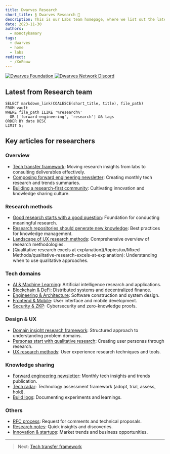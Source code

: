 ```yaml
---
title: Dwarves Research
short_title: § Dwarves Research 🧪
description: This is our Labs team homepage, where we list out the latest advances in our engineering team, our publications, events & workshops, as well as frequently asked questions on who and what team labs are.
date: 2023-11-30
authors:
  - monotykamary
tags:
  - dwarves
  - home
  - labs
redirect:
  - /XnEouw
---
```


<p>
    <a href="https://github.com/dwarvesf">
        <img src="https://img.shields.io/badge/-made%20by%20dwarves-%23e13f5e?style=for-the-badge&logo=data:image/png;base64,iVBORw0KGgoAAAANSUhEUgAAACwAAAAsBAMAAADsqkcyAAAAD1BMVEUAAAD///////////////+PQt5oAAAABXRSTlMAQL//gOnhmfMAAAAJcEhZcwAAHsIAAB7CAW7QdT4AAACYSURBVHicndLRDYJAEIThMbGAI1qAYAO6bAGXYP81uSGBk+O/h3Mev4dhWJCkYZqreOi1xoh0eSIvoCaBRjc1B9+I31g9Z2aJ5jkOsYScBW8zDerO/fObnY/FiTl3caOEH2nMzpyZhezIlgqXr2OlOX617Up/nHnPUg0+LHl18YO50d3ghOy1ioeIq1ceTypsjpvYeJohfQEE5WtH+OEYkwAAAABJRU5ErkJggg==&&logoColor=white" alt="Dwarves Foundation" />
    </a>
    <a href="https://discord.gg/dfoundation">
        <img src="https://img.shields.io/badge/-join%20the%20community-%235865F2?style=for-the-badge&logo=discord&&logoColor=white" alt="Dwarves Network Discord" />
    </a>
</p>

## Latest from Research team

```dsql-list
SELECT markdown_link(COALESCE(short_title, title), file_path)
FROM vault
WHERE file_path ILIKE '%research%'
  OR ['forward-engineering', 'research'] && tags
ORDER BY date DESC
LIMIT 5;
```

## Key articles for researchers

### Overview

- [Tech transfer framework](transfer.md): Moving research insights from labs to consulting deliverables effectively.
- [Composing forward engineering newsletter](compose.md): Creating monthly tech research and trends summaries.
- [Building a research-first community](../culture/building-a-research-first-community.md): Cultivating innovation and knowledge sharing culture.

### Research methods

- [Good research starts with a good question](/topics/ux/good-research-starts-with-a-good-question): Foundation for conducting meaningful research.
- [Research repositories should generate new knowledge](/topics/ux/research-repositories-should-generate-new-knowledge): Best practices for knowledge management.
- [Landscape of UX research methods](/topics/ux/landscape-of-ux-research-methods): Comprehensive overview of research methodologies.
- [Qualitative research excels at explanation](/topics/ux/Mixed Methods/qualitative-research-excels-at-explanation): Understanding when to use qualitative approaches.

### Tech domains

- [AI & Machine Learning](/topics/ai): Artificial intelligence research and applications.
- [Blockchain & DeFi](/topics/blockchain): Distributed systems and decentralized finance.
- [Engineering & Architecture](/topics/engineering): Software construction and system design.
- [Frontend & Mobile](/topics/frontend): User interface and mobile development.
- [Security & ZKP](/topics/security): Cybersecurity and zero-knowledge proofs.

### Design & UX

- [Domain insight research framework](/topics/design/domain-insight-research-framework): Structured approach to understanding problem domains.
- [Personas start with qualitative research](/topics/design/personas-start-with-qualitative-research): Creating user personas through research.
- [UX research methods](/topics/ux): User experience research techniques and tools.

### Knowledge sharing

- [Forward engineering newsletter](/updates/forward): Monthly tech insights and trends publication.
- [Tech radar](/radar): Technology assessment framework (adopt, trial, assess, hold).
- [Build logs](/updates/build-log): Documenting experiments and learnings.

### Others

- [RFC process](rfc): Request for comments and technical proposals.
- [Research notes](notes): Quick insights and discoveries.
- [Innovation & startups](/topics/innovation): Market trends and business opportunities.

---

> Next: [Tech transfer framework](transfer.md)

